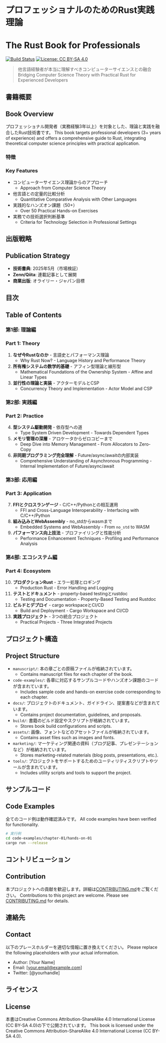 # プロフェッショナルのためのRust実践理論
# The Rust Book for Professionals

[![Build Status](https://github.com/[username]/rust-professional-book/workflows/build/badge.svg)](https://github.com/[username]/rust-professional-book/actions)
[![License: CC BY-SA 4.0](https://img.shields.io/badge/License-CC%20BY--SA%204.0-lightgrey.svg)](https://creativecommons.org/licenses/by-sa/4.0/)

> 他言語経験者が本当に理解すべきコンピューターサイエンスとの融合
> Bridging Computer Science Theory with Practical Rust for Experienced Developers

## 書籍概要
## Book Overview

プロフェッショナル開発者（実務経験3年以上）を対象とした、理論と実践を融合したRust技術書です。
This book targets professional developers (3+ years of experience) and offers a comprehensive guide to Rust, integrating theoretical computer science principles with practical application.

### 特徴
### Key Features

- コンピューターサイエンス理論からのアプローチ
  - Approach from Computer Science Theory
- 他言語との定量的比較分析
  - Quantitative Comparative Analysis with Other Languages
- 実践的なハンズオン課題（50+）
  - Over 50 Practical Hands-on Exercises
- 実務での技術選択判断基準
  - Criteria for Technology Selection in Professional Settings

## 出版戦略
## Publication Strategy

- **技術書典**: 2025年5月（市場検証）
- **Zenn/Qiita**: 連載記事として展開
- **商業出版**: オライリー・ジャパン目標

## 目次
## Table of Contents

### 第1部: 理論編
### Part 1: Theory
1. **なぜ今Rustなのか** - 言語史とパフォーマンス理論
   - Why Rust Now? - Language History and Performance Theory
2. **所有権システムの数学的基礎** - アフィン型理論と線形型
   - Mathematical Foundations of the Ownership System - Affine and Linear Types
3. **並行性の理論と実装** - アクターモデルとCSP
   - Concurrency Theory and Implementation - Actor Model and CSP

### 第2部: 実践編
### Part 2: Practice
4. **型システム駆動開発** - 依存型への道
   - Type System Driven Development - Towards Dependent Types
5. **メモリ管理の深層** - アロケータからゼロコピーまで
   - Deep Dive into Memory Management - From Allocators to Zero-Copy
6. **非同期プログラミング完全理解** - Future/async/awaitの内部実装
   - Comprehensive Understanding of Asynchronous Programming - Internal Implementation of Future/async/await

### 第3部: 応用編
### Part 3: Application
7. **FFIとクロスランゲージ** - C/C++/Pythonとの相互運用
   - FFI and Cross-Language Interoperability - Interfacing with C/C++/Python
8. **組み込みとWebAssembly** - no_stdからwasmまで
   - Embedded Systems and WebAssembly - From `no_std` to WASM
9. **パフォーマンス向上技法** - プロファイリングと性能分析
   - Performance Enhancement Techniques - Profiling and Performance Analysis

### 第4部: エコシステム編
### Part 4: Ecosystem
10. **プロダクションRust** - エラー処理とロギング
    - Production Rust - Error Handling and Logging
11. **テストとドキュメント** - property-based testingとrustdoc
    - Testing and Documentation - Property-Based Testing and Rustdoc
12. **ビルドとデプロイ** - cargo workspaceとCI/CD
    - Build and Deployment - Cargo Workspace and CI/CD
13. **実践プロジェクト** - 3つの統合プロジェクト
    - Practical Projects - Three Integrated Projects

## プロジェクト構造
## Project Structure

- `manuscript/`: 本の章ごとの原稿ファイルが格納されています。
  - Contains manuscript files for each chapter of the book.
- `code-examples/`: 各章に対応するサンプルコードやハンズオン課題のコードが含まれています。
  - Includes sample code and hands-on exercise code corresponding to each chapter.
- `docs/`: プロジェクトのドキュメント、ガイドライン、提案書などが含まれています。
  - Contains project documentation, guidelines, and proposals.
- `build/`: 書籍のビルド設定やスクリプトが格納されています。
  - Stores book build configurations and scripts.
- `assets/`: 画像、フォントなどのアセットファイルが格納されています。
  - Contains asset files such as images and fonts.
- `marketing/`: マーケティング関連の資料（ブログ記事、プレゼンテーションなど）が格納されています。
  - Stores marketing-related materials (blog posts, presentations, etc.).
- `tools/`: プロジェクトをサポートするためのユーティリティスクリプトやツールが含まれています。
  - Includes utility scripts and tools to support the project.

## サンプルコード
## Code Examples

全てのコード例は動作確認済みです。
All code examples have been verified for functionality.

```bash
# 実行例
cd code-examples/chapter-01/hands-on-01
cargo run --release
```

## コントリビューション
## Contribution

本プロジェクトへの貢献を歓迎します。詳細は[CONTRIBUTING.md](docs/guidelines/contributing.md)をご覧ください。
Contributions to this project are welcome. Please see [CONTRIBUTING.md](docs/guidelines/contributing.md) for details.

## 連絡先
## Contact

以下のプレースホルダーを適切な情報に置き換えてください。
Please replace the following placeholders with your actual information.

- Author: [Your Name]
- Email: [your.email@example.com]
- Twitter: [@yourhandle]

## ライセンス
## License

本書はCreative Commons Attribution-ShareAlike 4.0 International License (CC BY-SA 4.0)の下で公開されています。
This book is licensed under the Creative Commons Attribution-ShareAlike 4.0 International License (CC BY-SA 4.0).
